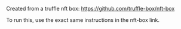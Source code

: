 Created from a truffle nft box: https://github.com/truffle-box/nft-box

To run this, use the exact same instructions in the nft-box link.